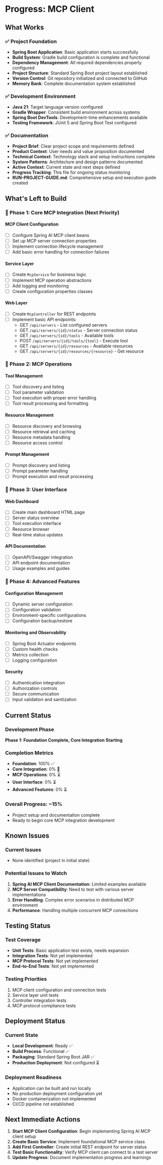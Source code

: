 # Progress: MCP Client

## What Works

### ✅ Project Foundation
- **Spring Boot Application**: Basic application starts successfully
- **Build System**: Gradle build configuration is complete and functional
- **Dependency Management**: All required dependencies properly configured
- **Project Structure**: Standard Spring Boot project layout established
- **Version Control**: Git repository initialized and connected to GitHub
- **Memory Bank**: Complete documentation system established

### ✅ Development Environment
- **Java 21**: Target language version configured
- **Gradle Wrapper**: Consistent build environment across systems
- **Spring Boot DevTools**: Development-time enhancements available
- **Testing Framework**: JUnit 5 and Spring Boot Test configured

### ✅ Documentation
- **Project Brief**: Clear project scope and requirements defined
- **Product Context**: User needs and value proposition documented
- **Technical Context**: Technology stack and setup instructions complete
- **System Patterns**: Architecture and design patterns documented
- **Active Context**: Current state and next steps defined
- **Progress Tracking**: This file for ongoing status monitoring
- **RUN-PROJECT-GUIDE.md**: Comprehensive setup and execution guide created

## What's Left to Build

### 🔄 Phase 1: Core MCP Integration (Next Priority)

#### MCP Client Configuration
- [ ] Configure Spring AI MCP client beans
- [ ] Set up MCP server connection properties
- [ ] Implement connection lifecycle management
- [ ] Add basic error handling for connection failures

#### Service Layer
- [ ] Create `McpService` for business logic
- [ ] Implement MCP operation abstractions
- [ ] Add logging and monitoring
- [ ] Create configuration properties classes

#### Web Layer
- [ ] Create `McpController` for REST endpoints
- [ ] Implement basic API endpoints:
  - GET `/api/servers` - List configured servers
  - GET `/api/servers/{id}/status` - Server connection status
  - GET `/api/servers/{id}/tools` - Available tools
  - POST `/api/servers/{id}/tools/{tool}` - Execute tool
  - GET `/api/servers/{id}/resources` - Available resources
  - GET `/api/servers/{id}/resources/{resource}` - Get resource

### 🔄 Phase 2: MCP Operations

#### Tool Management
- [ ] Tool discovery and listing
- [ ] Tool parameter validation
- [ ] Tool execution with proper error handling
- [ ] Tool result processing and formatting

#### Resource Management
- [ ] Resource discovery and browsing
- [ ] Resource retrieval and caching
- [ ] Resource metadata handling
- [ ] Resource access control

#### Prompt Management
- [ ] Prompt discovery and listing
- [ ] Prompt parameter handling
- [ ] Prompt execution and result processing

### 🔄 Phase 3: User Interface

#### Web Dashboard
- [ ] Create main dashboard HTML page
- [ ] Server status overview
- [ ] Tool execution interface
- [ ] Resource browser
- [ ] Real-time status updates

#### API Documentation
- [ ] OpenAPI/Swagger integration
- [ ] API endpoint documentation
- [ ] Usage examples and guides

### 🔄 Phase 4: Advanced Features

#### Configuration Management
- [ ] Dynamic server configuration
- [ ] Configuration validation
- [ ] Environment-specific configurations
- [ ] Configuration backup/restore

#### Monitoring and Observability
- [ ] Spring Boot Actuator endpoints
- [ ] Custom health checks
- [ ] Metrics collection
- [ ] Logging configuration

#### Security
- [ ] Authentication integration
- [ ] Authorization controls
- [ ] Secure communication
- [ ] Input validation and sanitization

## Current Status

### Development Phase
**Phase 1: Foundation Complete, Core Integration Starting**

### Completion Metrics
- **Foundation**: 100% ✅
- **Core Integration**: 0% 🔄
- **MCP Operations**: 0% ⏳
- **User Interface**: 0% ⏳
- **Advanced Features**: 0% ⏳

### Overall Progress: ~15%
- Project setup and documentation complete
- Ready to begin core MCP integration development

## Known Issues

### Current Issues
- None identified (project in initial state)

### Potential Issues to Watch
1. **Spring AI MCP Client Documentation**: Limited examples available
2. **MCP Server Compatibility**: Need to test with various server implementations
3. **Error Handling**: Complex error scenarios in distributed MCP environment
4. **Performance**: Handling multiple concurrent MCP connections

## Testing Status

### Test Coverage
- **Unit Tests**: Basic application test exists, needs expansion
- **Integration Tests**: Not yet implemented
- **MCP Protocol Tests**: Not yet implemented
- **End-to-End Tests**: Not yet implemented

### Testing Priorities
1. MCP client configuration and connection tests
2. Service layer unit tests
3. Controller integration tests
4. MCP protocol compliance tests

## Deployment Status

### Current State
- **Local Development**: Ready ✅
- **Build Process**: Functional ✅
- **Packaging**: Standard Spring Boot JAR ✅
- **Production Deployment**: Not configured ⏳

### Deployment Readiness
- Application can be built and run locally
- No production deployment configuration yet
- Docker containerization not implemented
- CI/CD pipeline not established

## Next Immediate Actions

1. **Start MCP Client Configuration**: Begin implementing Spring AI MCP client setup
2. **Create Basic Service**: Implement foundational MCP service class
3. **Add First Controller**: Create initial REST endpoint for server status
4. **Test Basic Functionality**: Verify MCP client can connect to a test server
5. **Update Progress**: Document implementation progress and learnings
